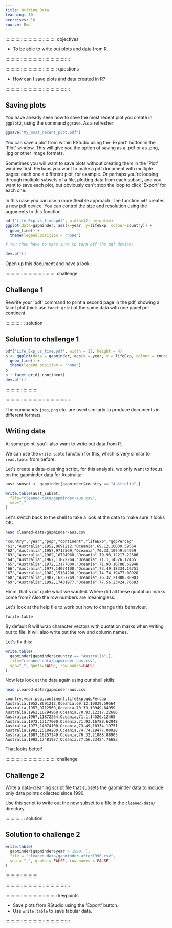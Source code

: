 ```yaml
---
title: Writing Data
teaching: 10
exercises: 10
source: Rmd
---
```


::::::::::::::::::::::::::::::::::::::: objectives

- To be able to write out plots and data from R.

::::::::::::::::::::::::::::::::::::::::::::::::::

:::::::::::::::::::::::::::::::::::::::: questions

- How can I save plots and data created in R?

::::::::::::::::::::::::::::::::::::::::::::::::::



## Saving plots

You have already seen how to save the most recent plot you create in `ggplot2`,
using the command `ggsave`. As a refresher:


```r
ggsave("My_most_recent_plot.pdf")
```

You can save a plot from within RStudio using the 'Export' button
in the 'Plot' window. This will give you the option of saving as a
.pdf or as .png, .jpg or other image formats.

Sometimes you will want to save plots without creating them in the
'Plot' window first. Perhaps you want to make a pdf document with
multiple pages: each one a different plot, for example. Or perhaps
you're looping through multiple subsets of a file, plotting data from
each subset, and you want to save each plot, but obviously can't stop
the loop to click 'Export' for each one.

In this case you can use a more flexible approach. The function
`pdf` creates a new pdf device. You can control the size and resolution
using the arguments to this function.


```r
pdf("Life_Exp_vs_time.pdf", width=12, height=4)
ggplot(data=gapminder, aes(x=year, y=lifeExp, colour=country)) +
  geom_line() +
  theme(legend.position = "none")

# You then have to make sure to turn off the pdf device!

dev.off()
```

Open up this document and have a look.

:::::::::::::::::::::::::::::::::::::::  challenge

## Challenge 1

Rewrite your 'pdf' command to print a second
page in the pdf, showing a facet plot (hint: use `facet_grid`)
of the same data with one panel per continent.

:::::::::::::::  solution

## Solution to challenge 1


```r
pdf("Life_Exp_vs_time.pdf", width = 12, height = 4)
p <- ggplot(data = gapminder, aes(x = year, y = lifeExp, colour = country)) +
  geom_line() +
  theme(legend.position = "none")
p
p + facet_grid(~continent)
dev.off()
```

:::::::::::::::::::::::::

::::::::::::::::::::::::::::::::::::::::::::::::::

The commands `jpeg`, `png` etc. are used similarly to produce
documents in different formats.

## Writing data

At some point, you'll also want to write out data from R.

We can use the `write.table` function for this, which is
very similar to `read.table` from before.

Let's create a data-cleaning script, for this analysis, we
only want to focus on the gapminder data for Australia:


```r
aust_subset <- gapminder[gapminder$country == "Australia",]

write.table(aust_subset,
  file="cleaned-data/gapminder-aus.csv",
  sep=","
)
```

Let's switch back to the shell to take a look at the data to make sure it looks
OK:


```bash
head cleaned-data/gapminder-aus.csv
```

```{.output}
"country","year","pop","continent","lifeExp","gdpPercap"
"61","Australia",1952,8691212,"Oceania",69.12,10039.59564
"62","Australia",1957,9712569,"Oceania",70.33,10949.64959
"63","Australia",1962,10794968,"Oceania",70.93,12217.22686
"64","Australia",1967,11872264,"Oceania",71.1,14526.12465
"65","Australia",1972,13177000,"Oceania",71.93,16788.62948
"66","Australia",1977,14074100,"Oceania",73.49,18334.19751
"67","Australia",1982,15184200,"Oceania",74.74,19477.00928
"68","Australia",1987,16257249,"Oceania",76.32,21888.88903
"69","Australia",1992,17481977,"Oceania",77.56,23424.76683
```

Hmm, that's not quite what we wanted. Where did all these
quotation marks come from? Also the row numbers are
meaningless.

Let's look at the help file to work out how to change this
behaviour.


```r
?write.table
```

By default R will wrap character vectors with quotation marks
when writing out to file. It will also write out the row and
column names.

Let's fix this:


```r
write.table(
  gapminder[gapminder$country == "Australia",],
  file="cleaned-data/gapminder-aus.csv",
  sep=",", quote=FALSE, row.names=FALSE
)
```

Now lets look at the data again using our shell skills:


```bash
head cleaned-data/gapminder-aus.csv
```

```{.output}
country,year,pop,continent,lifeExp,gdpPercap
Australia,1952,8691212,Oceania,69.12,10039.59564
Australia,1957,9712569,Oceania,70.33,10949.64959
Australia,1962,10794968,Oceania,70.93,12217.22686
Australia,1967,11872264,Oceania,71.1,14526.12465
Australia,1972,13177000,Oceania,71.93,16788.62948
Australia,1977,14074100,Oceania,73.49,18334.19751
Australia,1982,15184200,Oceania,74.74,19477.00928
Australia,1987,16257249,Oceania,76.32,21888.88903
Australia,1992,17481977,Oceania,77.56,23424.76683
```

That looks better!

:::::::::::::::::::::::::::::::::::::::  challenge

## Challenge 2

Write a data-cleaning script file that subsets the gapminder
data to include only data points collected since 1990.

Use this script to write out the new subset to a file
in the `cleaned-data/` directory.

:::::::::::::::  solution

## Solution to challenge 2


```r
write.table(
  gapminder[gapminder$year > 1990, ],
  file = "cleaned-data/gapminder-after1990.csv",
  sep = ",", quote = FALSE, row.names = FALSE
)
```

:::::::::::::::::::::::::

::::::::::::::::::::::::::::::::::::::::::::::::::



:::::::::::::::::::::::::::::::::::::::: keypoints

- Save plots from RStudio using the 'Export' button.
- Use `write.table` to save tabular data.

::::::::::::::::::::::::::::::::::::::::::::::::::


